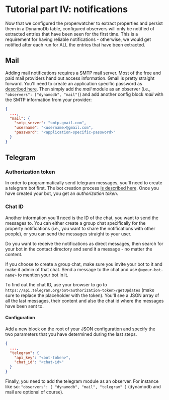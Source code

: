 # Tutorial part IV: notifications

Now that we configured the properwatcher to extract properties and persist them in a DynamoDb table, configured observers will only be notified of extracted entries that have been seen for the first time. This is a requirement for having reliable notifications - otherwise, we would get notified after each run for ALL the entries that have been extracted.

## Mail

Adding mail notifications requires a SMTP mail server. Most of the free and paid mail providers hand out access information. Gmail is pretty straight forward. You'll need to create an application specific password as [described here](https://support.google.com/mail/answer/185833?hl=en). Then simply add the _mail_ module as an observer (i.e., `"observers": ["dynamodb", "mail"]`) and add another config block _mail_ with the SMTP information from your provider:

```json
{
  ...,
  "mail": {
    "smtp_server": "smtp.gmail.com",
    "username": "<username>@gmail.com",
    "password": "<application-specific-password>"
  }
}
```

## Telegram

### Authorization token

In order to programmatically send telegram messages, you'll need to create a telegram bot first. The bot creation process [is described here](https://core.telegram.org/bots#creating-a-new-bot). Once you have created your bot, you get an _authorization token_.

### Chat ID

Another information you'll need is the ID of the chat, you want to send the messages to. You can either create a group chat specifically for the property notifications (i.e., you want to share the notifications with other people), or you can send the messages straight to your user.

Do you want to receive the notifications as direct messages, then search for your bot in the contact directory and send it a message - no matter the content.

If you choose to create a group chat, make sure you invite your bot to it and make it admin of that chat. Send a message to the chat and use `@<your-bot-name>` to mention your bot in it.

To find out the chat ID, use your browser to go to `https://api.telegram.org/bot<authorization-token>/getUpdates` (make sure to replace the placeholder with the token). You'll see a JSON array of all the last messages, their content and also the chat id where the messages have been sent to.

#### Configuration

Add a new block on the root of your JSON configuration and specify the two parameters that you have determined during the last steps.

```json
{
  ...,
  "telegram": {
    "api_key": "<bot-token>",
    "chat_id": "<chat-id>"
  }
}
```

Finally, you need to add the telegram module as an observer. For instance like so: `"observers": [ "dynamodb", "mail", "telegram" ]` (dynamodb and mail are optional of course).
